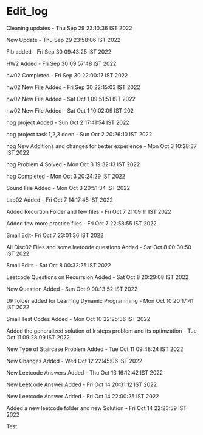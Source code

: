 # Edit_log 

Cleaning updates - Thu Sep 29 23:10:36 IST 2022

New Update - Thu Sep 29 23:58:06 IST 2022

Fib added - Fri Sep 30 09:43:25 IST 2022

HW2 Added - Fri Sep 30 09:57:48 IST 2022

hw02 Completed - Fri Sep 30 22:00:17 IST 2022

hw02 New File Added - Fri Sep 30 22:15:03 IST 2022

hw02 New File Added - Sat Oct  1 09:51:51 IST 2022

hw02 New File Added - Sat Oct  1 10:02:09 IST 202

hog project Added - Sun Oct  2 17:41:54 IST 2022

hog project task 1,2,3 doen - Sun Oct  2 20:26:10 IST 2022

hog New Additions and changes for better experience - Mon Oct  3 10:28:37 IST 2022

hog Problem 4 Solved  - Mon Oct  3 19:32:13 IST 2022

hog Completed - Mon Oct  3 20:24:29 IST 2022

Sound File Added - Mon Oct  3 20:51:34 IST 2022

Lab02 Added - Fri Oct  7 14:17:45 IST 2022

Added Recurtion Folder and few files - Fri Oct  7 21:09:11 IST 2022

Added few more practice files - Fri Oct  7 22:58:55 IST 2022

Small Edit- Fri Oct  7 23:01:36 IST 2022

All Disc02 Files and some leetcode questions Added - Sat Oct  8 00:30:50 IST 2022

Small Edits - Sat Oct  8 00:32:25 IST 2022

Leetcode Questions on Recurrsion Added - Sat Oct  8 20:29:08 IST 2022

New Question Added - Sun Oct  9 00:13:52 IST 2022

DP folder added for Learning Dynamic Programming - Mon Oct 10 20:17:41 IST 2022

Small Test Codes Added - Mon Oct 10 22:25:36 IST 2022

Added the generalized solution of k steps problem and its optimzation - Tue Oct 11 09:28:09 IST 2022

New Type of Staircase Problem Added -  Tue Oct 11 09:48:24 IST 2022

New Changes Added - Wed Oct 12 22:45:06 IST 2022

New Leetcode Answers Added - Thu Oct 13 16:12:42 IST 2022

New Leetcode Answer Added - Fri Oct 14 20:31:12 IST 2022

New Leetcode Answer Added - Fri Oct 14 22:00:25 IST 2022

Added a new leetcode folder and new Solution - Fri Oct 14 22:23:59 IST 2022

Test 